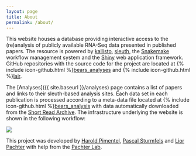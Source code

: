 ```yaml
---
layout: page
title: About
permalink: /about/
---
```


This website houses a database providing interactive access to the (re)analysis of
publicly available RNA-Seq data presented in published papers. The resource is powered by [kallisto](https://pachterlab.github.io/kallisto/), [sleuth](http://pachterlab.github.io/sleuth/), the [Snakemake](https://bitbucket.org/snakemake/snakemake/wiki/Home) workflow management system and the [Shiny](http://shiny.rstudio.com) web application framework. GitHub repositories with the source code for the project are located at {% include icon-github.html %}[bears_analyses](https://github.com/pachterlab/bears_analyses) and {% include icon-github.html %}[lair](https://github.com/pachterlab/lair).

The [Analyses]({{ site.baseurl }}/analyses) page contains a list of papers and links to their sleuth-based analysis sites. Each data set in each publication is processed according to a meta-data file located at {% include icon-github.html %}[bears_analysis](https://github.com/pachterlab/bears_analyses) with data automatically downloaded from the [Short Read Archive](http://www.ncbi.nlm.nih.gov/sra). The infrastructure underlying the website is shown in the following workflow:

<img src="{{ site.baseurl }}/_images/workflow.jpg">

This project was developed by [Harold Pimentel](http://pimentel.github.io),
[Pascal Sturmfels](http://psturmfels.github.io) and [Lior Pachter](https://math.berkeley.edu/~lpachter/) with help from the [Pachter Lab](http://pachterlab.github.io).
